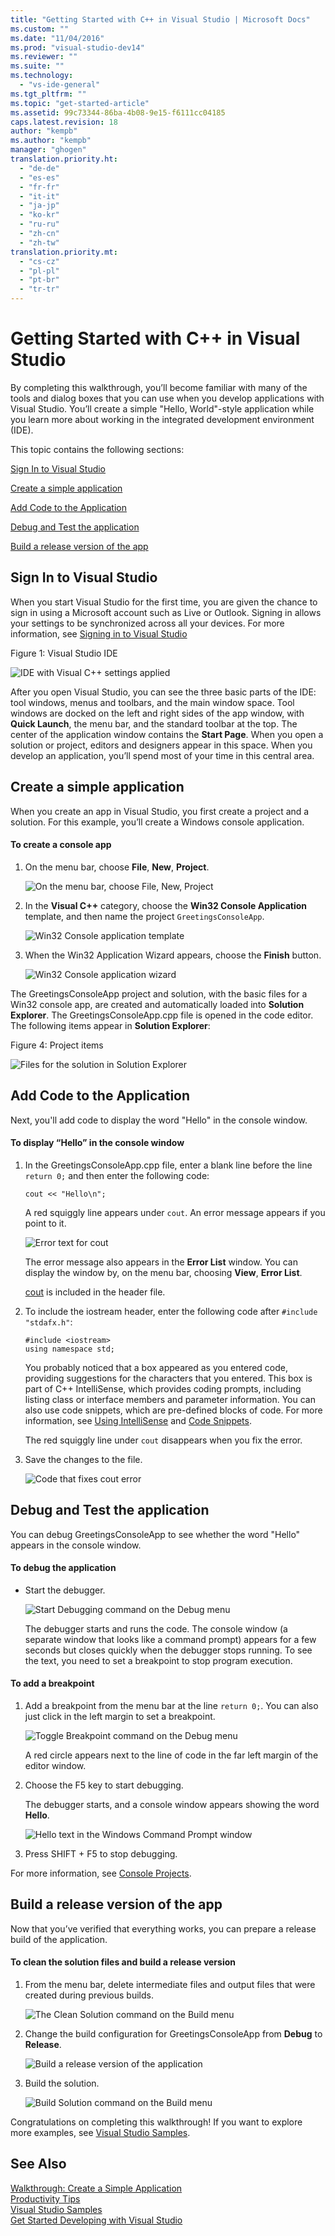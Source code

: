 ```yaml
---
title: "Getting Started with C++ in Visual Studio | Microsoft Docs"
ms.custom: ""
ms.date: "11/04/2016"
ms.prod: "visual-studio-dev14"
ms.reviewer: ""
ms.suite: ""
ms.technology: 
  - "vs-ide-general"
ms.tgt_pltfrm: ""
ms.topic: "get-started-article"
ms.assetid: 99c73344-86ba-4b08-9e15-f6111cc04185
caps.latest.revision: 18
author: "kempb"
ms.author: "kempb"
manager: "ghogen"
translation.priority.ht: 
  - "de-de"
  - "es-es"
  - "fr-fr"
  - "it-it"
  - "ja-jp"
  - "ko-kr"
  - "ru-ru"
  - "zh-cn"
  - "zh-tw"
translation.priority.mt: 
  - "cs-cz"
  - "pl-pl"
  - "pt-br"
  - "tr-tr"
---
```

# Getting Started with C++ in Visual Studio
By completing this walkthrough, you’ll become familiar with many of the tools and dialog boxes that you can use when you develop applications with Visual Studio. You’ll create a simple "Hello, World"-style application while you learn more about working in the integrated development environment (IDE).  
  
 This topic contains the following sections:  
  
 [Sign In to Visual Studio](../ide/getting-started-with-cpp-in-visual-studio.md#BKMK_Configure)  
  
 [Create a simple application](../ide/getting-started-with-cpp-in-visual-studio.md#BKMK_CreateApp)  
  
 [Add Code to the Application](../ide/getting-started-with-cpp-in-visual-studio.md#BKMK_AddCode)  
  
 [Debug and Test the application](../ide/getting-started-with-cpp-in-visual-studio.md#BKMK_DebugTest)  
  
 [Build a release version of the app](../ide/getting-started-with-cpp-in-visual-studio.md#BKMK_BuildRelease)  
  
##  <a name="BKMK_Configure"></a> Sign In to Visual Studio  
 When you start Visual Studio for the first time, you are given the chance to sign in using a Microsoft account such as Live or Outlook. Signing in allows your settings to be synchronized across all your devices. For more information, see [Signing in to Visual Studio](../ide/signing-in-to-visual-studio.md)  
  
 Figure 1: Visual Studio IDE  
  
 ![IDE with Visual C&#43;&#43; settings applied](../ide/media/c--ide_defaultenvironmentlayout.png "C++IDE_DefaultEnvironmentLayout")  
  
 After you open Visual Studio, you can see the three basic parts of the IDE: tool windows, menus and toolbars, and the main window space. Tool windows are docked on the left and right sides of the app window, with **Quick Launch**, the menu bar, and the standard toolbar at the top. The center of the application window contains the **Start Page**. When you open a solution or project, editors and designers appear in this space. When you develop an application, you’ll spend most of your time in this central area.  
  
##  <a name="BKMK_CreateApp"></a> Create a simple application  
 When you create an app in Visual Studio, you first create a project and a solution. For this example, you’ll create a Windows console application.  
  
#### To create a console app  
  
1.  On the menu bar, choose **File**, **New**, **Project**.  
  
     ![On the menu bar, choose File, New, Project](../ide/media/exploreide-filenewproject.png "ExploreIDE-FileNewProject")  
  
2.  In the **Visual C++** category, choose the **Win32 Console Application** template, and then name the project `GreetingsConsoleApp`.  
  
     ![Win32 Console application template](../ide/media/c--ide_newprojectdlg.png "C++IDE_NewProjectDlg")  
  
3.  When the Win32 Application Wizard appears, choose the **Finish** button.  
  
     ![Win32 Console application wizard](../ide/media/c--ide_win32consoleappwizard.png "C++IDE_Win32ConsoleAppWizard")  
  
 The GreetingsConsoleApp project and solution, with the basic files for a Win32 console app, are created and automatically loaded into **Solution Explorer**. The GreetingsConsoleApp.cpp file is opened in the code editor. The following items appear in **Solution Explorer**:  
  
 Figure 4: Project items  
  
 ![Files for the solution in Solution Explorer](../ide/media/c--ide_solutioncontents.png "C++IDE_SolutionContents")  
  
##  <a name="BKMK_AddCode"></a> Add Code to the Application  
 Next, you'll add code to display the word "Hello" in the console window.  
  
#### To display “Hello” in the console window  
  
1.  In the GreetingsConsoleApp.cpp file, enter a blank line before the line `return 0;` and then enter the following code:  
  
    ```  
    cout << "Hello\n";  
    ```  
  
     A red squiggly line appears under `cout`. An error message appears if you point to it.  
  
     ![Error text for cout](../ide/media/c--ide_couterror.png "C++IDE_CoutError")  
  
     The error message also appears in the **Error List** window. You can display the window by, on the menu bar, choosing **View**, **Error List**.  
  
     [cout](http://msdn.microsoft.com/en-us/Library/d87db6c3-e4e1-4d09-9ec5-458f55018257) is included in the <iostream> header file.  
  
2.  To include the iostream header, enter the following code after `#include "stdafx.h"`:  
  
    ```  
    #include <iostream>  
    using namespace std;  
    ```  
  
     You probably noticed that a box appeared as you entered code, providing suggestions for the characters that you entered. This box is part of C++ IntelliSense, which provides coding prompts, including listing class or interface members and parameter information. You can also use code snippets, which are pre-defined blocks of code. For more information, see [Using IntelliSense](../ide/using-intellisense.md) and [Code Snippets](../ide/code-snippets.md).  
  
     The red squiggly line under `cout` disappears when you fix the error.  
  
3.  Save the changes to the file.  
  
     ![Code that fixes cout error](../ide/media/c--ide_coutfix.png "C++IDE_CoutFix")  
  
##  <a name="BKMK_DebugTest"></a> Debug and Test the application  
 You can debug GreetingsConsoleApp to see whether the word "Hello" appears in the console window.  
  
#### To debug the application  
  
-   Start the debugger.  
  
     ![Start Debugging command on the Debug menu](../ide/media/exploreide-startdebugging.png "ExploreIDE-StartDebugging")  
  
     The debugger starts and runs the code. The console window (a separate window that looks like a command prompt) appears for a few seconds but closes quickly when the debugger stops running. To see the text, you need to set a breakpoint to stop program execution.  
  
#### To add a breakpoint  
  
1.  Add a breakpoint from the menu bar at the line `return 0;`. You can also just click in the left margin to set a breakpoint.  
  
     ![Toggle Breakpoint command on the Debug menu](../ide/media/exploreide-togglebreakpoint.png "ExploreIDE-ToggleBreakpoint")  
  
     A red circle appears next to the line of code in the far left margin of the editor window.  
  
2.  Choose the F5 key to start debugging.  
  
     The debugger starts, and a console window appears showing the word **Hello**.  
  
     ![Hello text in the Windows Command Prompt window](../ide/media/c--ide_hellocommandwindow.png "C++IDE_HelloCommandWindow")  
  
3.  Press SHIFT + F5 to stop debugging.  
  
 For more information, see [Console Projects](../debugger/debugging-preparation-console-projects.md).  
  
##  <a name="BKMK_BuildRelease"></a> Build a release version of the app  
 Now that you’ve verified that everything works, you can prepare a release build of the application.  
  
#### To clean the solution files and build a release version  
  
1.  From the menu bar, delete intermediate files and output files that were created during previous builds.  
  
     ![The Clean Solution command on the Build menu](../ide/media/exploreide-cleansolution.png "ExploreIDE-CleanSolution")  
  
2.  Change the build configuration for GreetingsConsoleApp from **Debug** to **Release**.  
  
     ![Build a release version of the application](../ide/media/c--ide_changingbuildtorelease.png "C++IDE_ChangingBuildtoRelease")  
  
3.  Build the solution.  
  
     ![Build Solution command on the Build menu](../ide/media/exploreide-buildsolution.png "ExploreIDE-BuildSolution")  
  
 Congratulations on completing this walkthrough! If you want to explore more examples, see [Visual Studio Samples](../ide/visual-studio-samples.md).  
  
## See Also  
 [Walkthrough: Create a Simple Application](../ide/walkthrough-create-a-simple-application-with-visual-csharp-or-visual-basic.md)   
 [Productivity Tips](../ide/productivity-tips-for-visual-studio.md)   
 [Visual Studio Samples](../ide/visual-studio-samples.md)   
 [Get Started Developing with Visual Studio](../ide/get-started-developing-with-visual-studio.md)